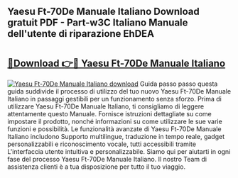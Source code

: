 ## Yaesu Ft-70De Manuale Italiano Download gratuit PDF - Part-w3C Italiano Manuale dell'utente di riparazione EhDEA

# <h2><a href="http://dffui7w.blite.top/?on=Yaesu+Ft-70De+Manuale+Italiano">🔗Download 👉🔴 Yaesu Ft-70De Manuale Italiano</a></h2>

[![Yaesu Ft-70De Manuale Italiano download](https://i.imgur.com/lujVjoI.png)](http://dffui7w.blite.top/?on=Yaesu+Ft-70De+Manuale+Italiano)
Guida passo passo questa guida suddivide il processo di utilizzo del tuo nuovo Yaesu Ft-70De Manuale Italiano in passaggi gestibili per un funzionamento senza sforzo. Prima di utilizzare Yaesu Ft-70De Manuale Italiano, ti consigliamo di leggere attentamente questo Manuale. Fornisce istruzioni dettagliate su come impostare il prodotto, nonché informazioni su come utilizzare le sue varie funzioni e possibilità. Le funzionalità avanzate di Yaesu Ft-70De Manuale Italiano includono Supporto multilingue, traduzione in tempo reale, gadget personalizzabili e riconoscimento vocale, tutti accessibili tramite L'interfaccia utente intuitiva e personalizzabile. Siamo qui per aiutarti in ogni fase del processo Yaesu Ft-70De Manuale Italiano. Il nostro Team di assistenza clienti è a tua disposizione per tutto il tuo viaggio.
